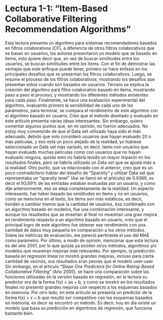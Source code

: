 # Lectura 1-1: “Item-Based Collaborative Filtering Recommendation Algorithms”

Esta lectura presenta un algoritmo para sistemas recomendadores basados en filtros colaborativos (CF), a diferencia de otros filtros colaborativos que se basan en usuarios, los autores presentaron un modelo que se basado en ítems, esto quiere decir que, en vez de buscar similitudes entre los usuarios, se buscan similitudes entre los ítems. Con el fin de demostrar las ventajas que este enfoque puede tener, primero se hace énfasis en los principales desafíos que se presentan los filtros colaborativos. Luego, se resume el proceso de los filtros colaborativos, mostrando los desafíos que presentan estos cuando son basados en usuarios. Tercero se explica la creación del algoritmo para filtro colaborativo basado en ítems, mostrando paso a paso el proceso, y mostrando los diferentes métodos existentes para cada paso. Finalmente, se hace una evaluación experimental del algoritmo, evaluando primero la sensibilidad de cada uno de los parámetros, para terminar, se compara el rendimiento de este algoritmo con el algoritmo basado en usuario.
Creo que el método diseñado y evaluado en este artículo presenta varias ideas interesantes. Sin embargo, quiero comentar algunos puntos que, en mi opinión, no fueron adecuados. No estoy muy convencido de que el Data set utilizado haya sido el más adecuado, debido que solo consideró usuarios que hayan evaluado 20 o más películas, y eso está un poco alejado de la realidad, yo hubiese seleccionado un Data set más variado, es decir, tanto con usuarios que hayan evaluado muchas películas como con usuarios que no hayan evaluado ninguna, quizás esto no habría tenido un mayor impacto en los resultados finales, pero se habría utilizado un Data set que se ajusta más a la realidad. 
Otro punto, que va relacionado con el anterior, creo que es un poco contradictorio hablar del desafío de “Sparsity” y utilizar Data set que representaba un “sparsity level” (Así se llamó en el artículo) de 0.9369, es decir el 93,69% de las entradas estaban evaluadas por un usuario, y como dije anteriormente, eso se aleja completamente de la realidad.
Un aspecto interesante, fue haber basado las similitudes en ítems y no en usuarios, como se menciona en el texto, los ítems son más estáticos, es decir, tienden a cambiar menos que la cantidad de usuarios, eso combinado con un algoritmo basado en modelos, fue una combinación interesante, y aunque los resultados que se enseñan al final no muestran una gran mejora en rendimiento respecto a un algoritmo basado en usuario, creo que el principal logro de este algoritmo fue obtener ese rendimiento con una cantidad de datos muy pequeña en comparación a los otros métodos.
Sobre las métricas de evaluación, me pareció pertinente el uso del MAE como parámetro. 
Por último, a modo de opinión, mencionar que esta lectura es del año 2001, por lo que quizás ya existen otros métodos, algoritmos y/o modelos que muestran mejoras más relevantes. Por ejemplo, la predicción basada en regresión lineal no mostró grandes mejoras, incluso para cierta cantidad de vecinos, sus resultados eran peores que el modelo user-user. Sin embargo, en el artículo “*Slope One Predictors for Online Rating-Based Collaborative Filtering*” (Año 2005), se hace una comparación sobre las funciones utilizadas en la versión basada en regresión, en la lectura su predictor era de la forma f(x) = ax + b, y como se mostró en los resultados finales no presentó grandes mejoras con respecto a los esquemas basados en memoria. Por otro lado, en este artículo se presenta un predictor de la forma f(x) = x + b que resultó ser competitivo con los esquemas basados en memoria, es decir se encontró un método. Es decir, hoy en día existe un modelo que basa su predicción en algoritmos de regresión, que funciona bastante bien.